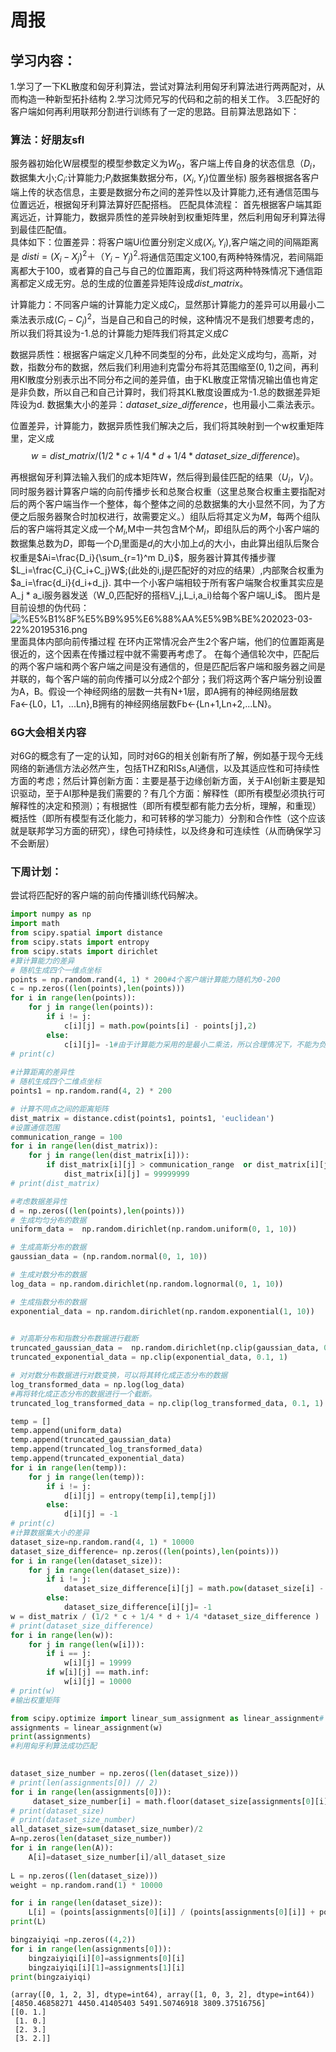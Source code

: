 # 周报
## 学习内容：
 1.学习了一下KL散度和匈牙利算法，尝试对算法利用匈牙利算法进行两两配对，从而构造一种新型拓扑结构
 2.学习沈师兄写的代码和之前的相关工作。
 3.匹配好的客户端如何再利用联邦分割进行训练有了一定的思路。目前算法思路如下：
### 算法：好朋友sfl
服务器初始化W层模型的模型参数定义为$W_0$，客户端上传自身的状态信息（$D_i$，数据集大小;$C_i$:计算能力;$P_i$数据集数据分布，$(X_i,Y_I)$位置坐标)
服务器根据各客户端上传的状态信息，主要是数据分布之间的差异性以及计算能力,还有通信范围与位置远近，根据匈牙利算法算好匹配搭档。
匹配具体流程：
首先根据客户端其距离远近，计算能力，数据异质性的差异映射到权重矩阵里，然后利用匈牙利算法得到最佳匹配值。     
具体如下：位置差异：将客户端Ui位置分别定义成$(X_i,Y_i)$,客户端之间的间隔距离是 $disti=(X_i-X_j)^2＋（Y_i-Y_j)^2.$将通信范围定义100,有两种特殊情况，若间隔距离都大于100，或者算的自己与自己的位置距离，我们将这两种特殊情况下通信距离都定义成无穷。总的生成的位置差异矩阵设成$dist\_matrix$。

计算能力：不同客户端的计算能力定义成$C_i$，显然那计算能力的差异可以用最小二乘法表示成$(C_i-C_j)^2$，当是自己和自己的时候，这种情况不是我们想要考虑的，所以我们将其设为-1.总的计算能力矩阵我们将其定义成$C$

数据异质性：根据客户端定义几种不同类型的分布，此处定义成均匀，高斯，对数，指数分布的数据，然后我们利用迪利克雷分布将其范围缩至$(0,1)$之间，再利用Kl散度分别表示出不同分布之间的差异值，由于KL散度正常情况输出值也肯定是非负数，所以自己和自己计算时，我们将其KL散度设置成为-1.总的数据差异矩阵设为d.
数据集大小的差异：$dataset\_size\_difference$，也用最小二乘法表示。

位置差异，计算能力，数据异质性我们解决之后，我们将其映射到一个w权重矩阵里，定义成
$$ w = dist\_matrix / (1/2 * c + 1/4* d+1/4*dataset\_size\_difference)。$$

再根据匈牙利算法输入我们的成本矩阵W，然后得到最佳匹配的结果$（U_i，V_j)$。
同时服务器计算客户端的向前传播步长和总聚合权重（这里总聚合权重主要指配对后的两个客户端当作一个整体，每个整体之间的总数据集的大小显然不同，为了方便之后服务器聚合时加权进行，故需要定义。）组队后将其定义为$M$，每两个组队后的客户端将其定义成一个$M_i$,M中一共包含M个$M_i$，即组队后的两个小客户端的数据集总数为$D$，即每一个$D_i$里面是$d_i$的大小加上$d_j$的大小，由此算出组队后聚合权重是$Ai=\frac{D_i}{\sum_{r=1}^m D_i}$，服务器计算其传播步骤$L_i=\frac{C_i}{C_i+C_j}W$;(此处的i,j是匹配好的对应的结果）,内部聚合权重为 $a_i=\frac{d_i}{d_i+d_j}.     
其中一个小客户端相较于所有客户端聚合权重其实应是 A_j * a_i服务器发送（W_0,匹配好的搭档V_j,L_i,a_i)给每个客户端U_i$。
图片是目前设想的伪代码：
![%E5%B1%8F%E5%B9%95%E6%88%AA%E5%9B%BE%202023-03-22%20195316.png](attachment:%E5%B1%8F%E5%B9%95%E6%88%AA%E5%9B%BE%202023-03-22%20195316.png)
里面具体内部向前传播过程
在环内正常情况会产生2个客户端，他们的位置距离是很近的，这个因素在传播过程中就不需要再考虑了。
在每个通信轮次中，匹配后的两个客户端和两个客户端之间是没有通信的，但是匹配后客户端和服务器之间是并联的，每个客户端的前向传播可以分成2个部分；我们将这两个客户端分别设置为A，B。假设一个神经网络的层数一共有N+1层，即A拥有的神经网络层数Fa←{L0，L1，...Ln},B拥有的神经网络层数Fb←{Ln+1,Ln+2,...LN}。
### 6G大会相关内容
对6G的概念有了一定的认知，同时对6G的相关创新有所了解，例如基于现今无线网络的新通信方法必然产生，包括THZ和RISs,AI通信，以及其适应性和可持续性方面的考虑；然后计算创新方面：主要是基于边缘创新方面，关于AI创新主要是知识驱动，至于AI那种是我们需要的？有几个方面：解释性（即所有模型必须执行可解释性的决定和预测）；有根据性（即所有模型都有能力去分析，理解，和重现）概括性（即所有模型有泛化能力，和可转移的学习能力）分割和合作性（这个应该就是联邦学习方面的研究），绿色可持续性，以及终身和可连续性（从而确保学习不会断层）
### 下周计划：
尝试将匹配好的客户端的前向传播训练代码解决。


```python
import numpy as np
import math
from scipy.spatial import distance
from scipy.stats import entropy
from scipy.stats import dirichlet
#算计算能力的差异
# 随机生成四个一维点坐标
points = np.random.rand(4, 1) * 200#4个客户端计算能力随机为0-200
c = np.zeros((len(points),len(points)))
for i in range(len(points)):
    for j in range(len(points)):
        if i != j:
            c[i][j] = math.pow(points[i] - points[j],2)
        else:
            c[i][j]= -1#由于计算能力采用的是最小二乘法，所以合理情况下，不能为负数，为负数的情况指的是自己和自己，相当于矩阵的对角线
# print(c)
        
#计算距离的差异性
# 随机生成四个二维点坐标
points1 = np.random.rand(4, 2) * 200

# 计算不同点之间的距离矩阵
dist_matrix = distance.cdist(points1, points1, 'euclidean')
#设置通信范围
communication_range = 100
for i in range(len(dist_matrix)):
    for j in range(len(dist_matrix[i])):
        if dist_matrix[i][j] > communication_range  or dist_matrix[i][j] == 0:#当客户端自己和自己时，距离设成无穷，以及大于通信范围时。
            dist_matrix[i][j] = 99999999
# print(dist_matrix)

#考虑数据差异性
d = np.zeros((len(points),len(points))) 
# 生成均匀分布的数据
uniform_data =  np.random.dirichlet(np.random.uniform(0, 1, 10))

# 生成高斯分布的数据
gaussian_data = (np.random.normal(0, 1, 10))

# 生成对数分布的数据
log_data = np.random.dirichlet(np.random.lognormal(0, 1, 10))

# 生成指数分布的数据
exponential_data = np.random.dirichlet(np.random.exponential(1, 10))
 

# 对高斯分布和指数分布数据进行截断
truncated_gaussian_data =  np.random.dirichlet(np.clip(gaussian_data, 0.1, 1))#阶段
truncated_exponential_data = np.clip(exponential_data, 0.1, 1)

# 对对数分布数据进行对数变换，可以将其转化成正态分布的数据
log_transformed_data = np.log(log_data)
#再将转化成正态分布的数据进行一个截断。
truncated_log_transformed_data = np.clip(log_transformed_data, 0.1, 1)

temp = []
temp.append(uniform_data)
temp.append(truncated_gaussian_data)
temp.append(truncated_log_transformed_data)
temp.append(truncated_exponential_data)
for i in range(len(temp)):
    for j in range(len(temp)):
        if i != j:
            d[i][j] = entropy(temp[i],temp[j])
        else:
            d[i][j] = -1
# print(c)
#计算数据集大小的差异
dataset_size=np.random.rand(4, 1) * 10000
dataset_size_difference= np.zeros((len(points),len(points)))
for i in range(len(dataset_size)):
    for j in range(len(dataset_size)):
        if i != j:
            dataset_size_difference[i][j] = math.pow(dataset_size[i] - dataset_size[j],2)
        else:
            dataset_size_difference[i][j]= -1
w = dist_matrix / (1/2 * c + 1/4 * d + 1/4 *dataset_size_difference )
# print(dataset_size_difference)
for i in range(len(w)):
    for j in range(len(w[i])):
        if i == j:
            w[i][j] = 19999
        if w[i][j] == math.inf:
            w[i][j] = 10000
# print(w)
#输出权重矩阵       

from scipy.optimize import linear_sum_assignment as linear_assignment# 求解最小权重完美匹配问题
assignments = linear_assignment(w)
print(assignments)
#利用匈牙利算法成功匹配

 
dataset_size_number = np.zeros((len(dataset_size)))
# print(len(assignments[0]) // 2)
for i in range(len(assignments[0])):
     dataset_size_number[i] = math.floor(dataset_size[assignments[0][i]]) + math.floor(dataset_size[assignments[1][i]])
# print(dataset_size)
# print(dataset_size_number)
all_dataset_size=sum(dataset_size_number)/2
A=np.zeros(len(dataset_size_number))
for i in range(len(A)):
    A[i]=dataset_size_number[i]/all_dataset_size
    
L = np.zeros((len(dataset_size)))
weight = np.random.rand(1) * 10000

for i in range(len(dataset_size)):
    L[i] = (points[assignments[0][i]] / (points[assignments[0][i]] + points[assignments[1][i]])) * weight[0]
print(L)

bingzaiyiqi =np.zeros((4,2))
for i in range(len(assignments[0])):
    bingzaiyiqi[i][0]=assignments[0][i]
    bingzaiyiqi[i][1]=assignments[1][i]
print(bingzaiyiqi)
```

    (array([0, 1, 2, 3], dtype=int64), array([1, 0, 3, 2], dtype=int64))
    [4850.46858271 4450.41405403 5491.50746918 3809.37516756]
    [[0. 1.]
     [1. 0.]
     [2. 3.]
     [3. 2.]]
    
